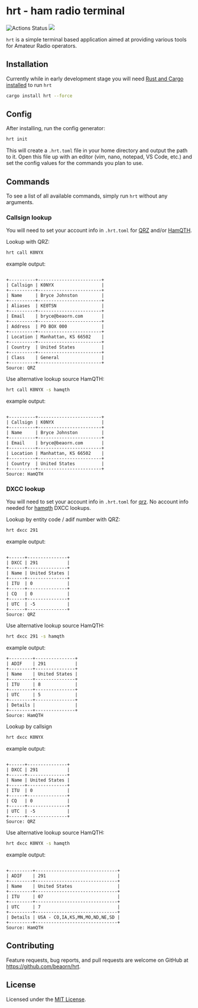# hrt - ham radio terminal

![Actions Status](https://github.com/beaorn/hrt/workflows/Rust/badge.svg)
[![](https://img.shields.io/crates/v/hrt.svg?colorB=00aa88)](https://crates.io/crates/hrt)

`hrt` is a simple terminal based application aimed at providing various tools for Amateur Radio operators.

## Installation

Currently while in early development stage you will need [Rust and Cargo installed](https://www.rust-lang.org/tools/install) to run `hrt`

```bash
cargo install hrt --force
```

## Config

After installing, run the config generator:

```bash
hrt init
```

This will create a `.hrt.toml` file in your home directory and output the path to it. Open this file up with an editor (vim, nano, notepad, VS Code, etc.) and set the config values for the commands you plan to use.

## Commands

To see a list of all available commands, simply run `hrt` without any arguments.

### Callsign lookup

You will need to set your account info in `.hrt.toml` for [QRZ](https://www.qrz.com) and/or [HamQTH](https://www.hamqth.com).

Lookup with QRZ:
```bash
hrt call K0NYX
```

example output:
```

+----------+------------------------+
| Callsign | K0NYX                  |
+----------+------------------------+
| Name     | Bryce Johnston         |
+----------+------------------------+
| Aliases  | KE0TSN                 |
+----------+------------------------+
| Email    | bryce@beaorn.com       |
+----------+------------------------+
| Address  | PO BOX 000             |
+----------+------------------------+
| Location | Manhattan, KS 66502    |
+----------+------------------------+
| Country  | United States          |
+----------+------------------------+
| Class    | General                |
+----------+------------------------+
Source: QRZ

```

Use alternative lookup source HamQTH:
```bash
hrt call K0NYX -s hamqth
```

example output:
```

+----------+------------------------+
| Callsign | K0NYX                  |
+----------+------------------------+
| Name     | Bryce Johnston         |
+----------+------------------------+
| Email    | bryce@beaorn.com       |
+----------+------------------------+
| Location | Manhattan, KS 66502    |
+----------+------------------------+
| Country  | United States          |
+----------+------------------------+
Source: HamQTH

```

### DXCC lookup

You will need to set your account info in `.hrt.toml` for [qrz](https://www.qrz.com). No account info needed for [hamqth](https://www.hamqth.com) DXCC lookups.

Lookup by entity code / adif number with QRZ:
```bash
hrt dxcc 291
```

example output:
```

+------+---------------+
| DXCC | 291           |
+------+---------------+
| Name | United States |
+------+---------------+
| ITU  | 0             |
+------+---------------+
| CQ   | 0             |
+------+---------------+
| UTC  | -5            |
+------+---------------+
Source: QRZ

```

Use alternative lookup source HamQTH:
```bash
hrt dxcc 291 -s hamqth
```

example output:
```
+---------+---------------+
| ADIF    | 291           |
+---------+---------------+
| Name    | United States |
+---------+---------------+
| ITU     | 8             |
+---------+---------------+
| UTC     | 5             |
+---------+---------------+
| Details |               |
+---------+---------------+
Source: HamQTH
```

Lookup by callsign
```bash
hrt dxcc K0NYX
```

example output:
```

+------+---------------+
| DXCC | 291           |
+------+---------------+
| Name | United States |
+------+---------------+
| ITU  | 0             |
+------+---------------+
| CQ   | 0             |
+------+---------------+
| UTC  | -5            |
+------+---------------+
Source: QRZ

```

Use alternative lookup source HamQTH:
```bash
hrt dxcc K0NYX -s hamqth
```

example output:
```

+---------+-------------------------------+
| ADIF    | 291                           |
+---------+-------------------------------+
| Name    | United States                 |
+---------+-------------------------------+
| ITU     | 07                            |
+---------+-------------------------------+
| UTC     | 7                             |
+---------+-------------------------------+
| Details | USA - CO,IA,KS,MN,MO,ND,NE,SD |
+---------+-------------------------------+
Source: HamQTH

```

## Contributing

Feature requests, bug reports, and pull requests are welcome on GitHub at https://github.com/beaorn/hrt.

## License

Licensed under the [MIT License](LICENSE.md).